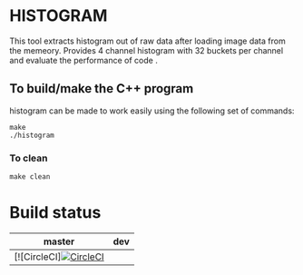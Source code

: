 # HISTOGRAM
This tool extracts histogram out of raw data after loading image data from the memeory.
Provides 4 channel histogram with 32 buckets per channel and evaluate the performance of code .




## To build/make the C++ program

histogram can be made to work easily using the following set of commands:

``` 
make
./histogram

```

### To clean 

```
make clean
```
# Build status
| master | dev |
|:------:|:------:|
|[![CircleCI][![CircleCI](https://circleci.com/gh/XLAR-8/Histogram.svg?style=svg)](https://circleci.com/gh/XLAR-8/Histogram)|
